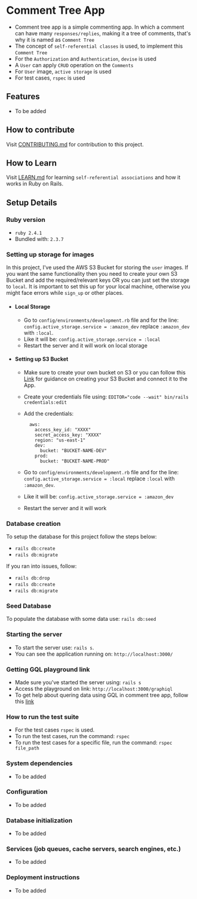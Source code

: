 # Comment Tree App
- Comment tree app is a simple commenting app. In which a comment can have many `responses/replies`, making it a tree of comments, that's why it is named as `Comment Tree`
- The concept of `self-referential classes` is used, to implement this `Comment Tree`
- For the `Authorization` and `Authentication`, `devise` is used
- A `User` can apply `CRUD` operation on the `Comments`
- For `User` image, `active storage` is used
- For test cases, `rspec` is used

## Features
- To be added

## How to contribute
Visit [CONTRIBUTING.md](https://github.com/ShehrozIrfan/comment_tree_app/blob/master/CONTRIBUTING.md) for contribution to this project.

## How to Learn
Visit [LEARN.md](https://github.com/ShehrozIrfan/comment_tree_app/blob/master/LEARN.md) for learning `self-referential associations` and how it works in Ruby on Rails.

## Setup Details

### Ruby version
- `ruby 2.4.1`
- Bundled with: `2.3.7`

### Setting up storage for images
In this project, I've used the AWS S3 Bucket for storing the `user` images. If you want the same functionality then you need to create your own S3 Bucket and add the required/relevant keys OR you can just set the storage to `local`. It is important to set this up for your local machine, otherwise you might face errors while `sign_up` or other places.

- #### Local Storage
  - Go to `config/environments/development.rb` file and for the line: `config.active_storage.service = :amazon_dev` replace `:amazon_dev` with `:local`.
  - Like it will be: `config.active_storage.service = :local`
  - Restart the server and it will work on local storage

- #### Setting up S3 Bucket
  - Make sure to create your own bucket on S3 or you can follow this [Link](https://medium.com/@rmg007/rails-6-0-upload-images-using-active-storage-and-amazon-simple-storage-service-amazon-s3-36861c03dc4a) for guidance on creating your S3 Bucket and connect it to the App.
  - Create your credentials file using: `EDITOR="code --wait" bin/rails credentials:edit`
  - Add the credentials: 
 
    ``` 
      aws:
        access_key_id: "XXXX"
        secret_access_key: "XXXX"
        region: "us-east-1"
        dev:
          bucket: "BUCKET-NAME-DEV"
        prod:
          bucket: "BUCKET-NAME-PROD"
     ```
  - Go to `config/environments/development.rb` file and for the line: `config.active_storage.service = :local` replace `:local` with `:amazon_dev`.
  - Like it will be: `config.active_storage.service = :amazon_dev`
  - Restart the server and it will work

### Database creation
To setup the database for this project follow the steps below:
- `rails db:create`
- `rails db:migrate`

If you ran into issues, follow:
- `rails db:drop`
- `rails db:create`
- `rails db:migrate`

### Seed Database
To populate the database with some data use:
`rails db:seed`

### Starting the server
- To start the server use: `rails s`.
- You can see the application running on: `http://localhost:3000/`

### Getting GQL playground link
- Made sure you've started the server using: `rails s`
- Access the playground on link: `http://localhost:3000/graphiql`
- To get help about quering data using GQL in comment tree app, follow this [link](https://github.com/ShehrozIrfan/comment_tree_app/blob/master/GRAPHQL.md)

### How to run the test suite
- For the test cases `rspec` is used.
- To run the test cases, run the command: `rspec`
- To run the test cases for a specific file, run the command: `rspec file_path`

### System dependencies
- To be added

### Configuration
- To be added

### Database initialization
- To be added

### Services (job queues, cache servers, search engines, etc.)
- To be added

### Deployment instructions
- To be added
